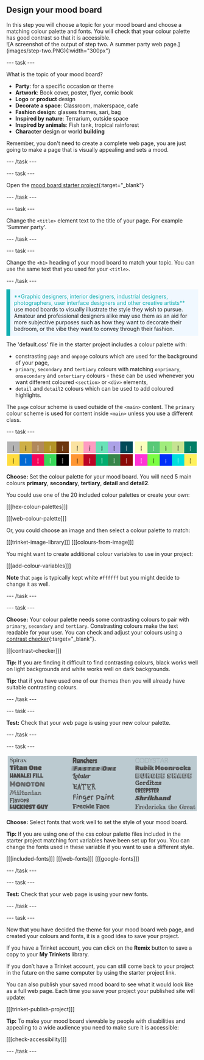 ## Design your mood board

<div style="display: flex; flex-wrap: wrap">
<div style="flex-basis: 200px; flex-grow: 1; margin-right: 15px;">
In this step you will choose a topic for your mood board and choose a matching colour palette and fonts. You will check that your colour palette has good contrast so that it is accessible. 
</div>
<div>
![A screenshot of the output of step two. A summer party web page.](images/step-two.PNG){:width="300px"}
</div>
</div>

--- task ---

What is the topic of your mood board? 

+ **Party**: for a specific occasion or theme
+ **Artwork**: Book cover, poster, flyer, comic book
+ **Logo** or **product** design 
+ **Decorate a space**: Classroom, makerspace, cafe
+ **Fashion design**: glasses frames, sari, bag
+ **Inspired by nature**: Terrarium, outside space
+ **Inspired by animals**: Fish tank, tropical rainforest 
+ **Character** design or world **building**

Remember, you don't need to create a complete web page, you are just going to make a page that is visually appealing and sets a mood.

--- /task ---

--- task ---

Open the [mood board starter project](https://trinket.io/html/bb2ee12497){:target="_blank"}

--- /task ---

--- task ---

Change the `<title>` element text to the title of your page. For example 'Summer party'.

--- /task ---

--- task ---

Change the `<h1>` heading of your mood board to match your topic. You can use the same text that you used for your `<title>`.

--- /task ---

<p style="border-left: solid; border-width:10px; border-color: #0faeb0; background-color: aliceblue; padding: 10px;">
<span style="color: #0faeb0">**Graphic designers, interior designers, industrial designers, photographers, user interface designers and other creative artists**</span> use mood boards to visually illustrate the style they wish to pursue. Amateur and professional designers alike may use them as an aid for more subjective purposes such as how they want to decorate their bedroom, or the vibe they want to convey through their fashion.
</p>

The 'default.css' file in the starter project includes a colour palette with:
+ constrasting `page` and `onpage` colours which are used for the background of your page,
+ `primary`, `secondary` and `tertiary` colours with matching `onprimary`, `onsecondary` and `ontertiary` colours - these can be used whenever you want different coloured `<section>` or `<div>` elements,
+ `detail` and `detail2` colours which can be used to add coloured highlights.  

The `page` colour scheme is used outside of the `<main>` content. 
The `primary` colour scheme is used for content inside `<main>` unless you use a different class. 

--- task ---

![Examples of colour palettes in strips.](images/palette-examples.png)

**Choose:** Set the colour palette for your mood board. You will need 5 main colours **primary**, **secondary**, **tertiary**, **detail** and **detail2**.

You could use one of the 20 included colour palettes or create your own:

[[[hex-colour-palettes]]]

[[[web-colour-palette]]]

Or, you could choose an image and then select a colour palette to match:

[[[trinket-image-library]]]
[[[colours-from-image]]]

You might want to create additional colour variables to use in your project:

[[[add-colour-variables]]]

**Note** that `page` is typically kept white `#ffffff` but you might decide to change it as well. 

--- /task ---

--- task ---

**Choose:** Your colour palette needs some contrasting colours to pair with `primary`, `secondary` and `tertiary`. Constrasting colours make the text readable for your user. You can check and adjust your colours using a [contrast checker](https://webaim.org/resources/contrastchecker/){:target="_blank"}.

[[[contrast-checker]]]

**Tip:** If you are finding it difficult to find contrasting colours, black works well on light backgrounds and white works well on dark backgrounds. 

**Tip:** that if you have used one of our themes then you will already have suitable contrasting colours. 

--- /task ---

--- task ---

**Test:** Check that your web page is using your new colour palette. 

--- /task ---

--- task ---

![Examples of fonts in strips.](images/font-examples.png)

**Choose:** Select fonts that work well to set the style of your mood board. 

**Tip:** If you are using one of the css colour palette files included in the starter project matching font variables have been set up for you. You can change the fonts used in these variable if you want to use a different style.   

[[[included-fonts]]]
[[[web-fonts]]]
[[[google-fonts]]]

--- /task ---

--- task ---

**Test:** Check that your web page is using your new fonts. 

--- /task ---

--- task ---

Now that you have decided the theme for your mood board web page, and created your colours and fonts, it is a good idea to save your project. 

If you have a Trinket account, you can click on the **Remix** button to save a copy to your **My Trinkets** library.

If you don’t have a Trinket account, you can still come back to your project in the future on the same computer by using the starter project link.

You can also publish your saved mood board to see what it would look like as a full web page. Each time you save your project your published site will update: 

[[[trinket-publish-project]]]

**Tip:** To make your mood board viewable by people with disabilities and appealing to a wide audience you need to make sure it is accessible: 

[[[check-accessibility]]]

--- /task ---
